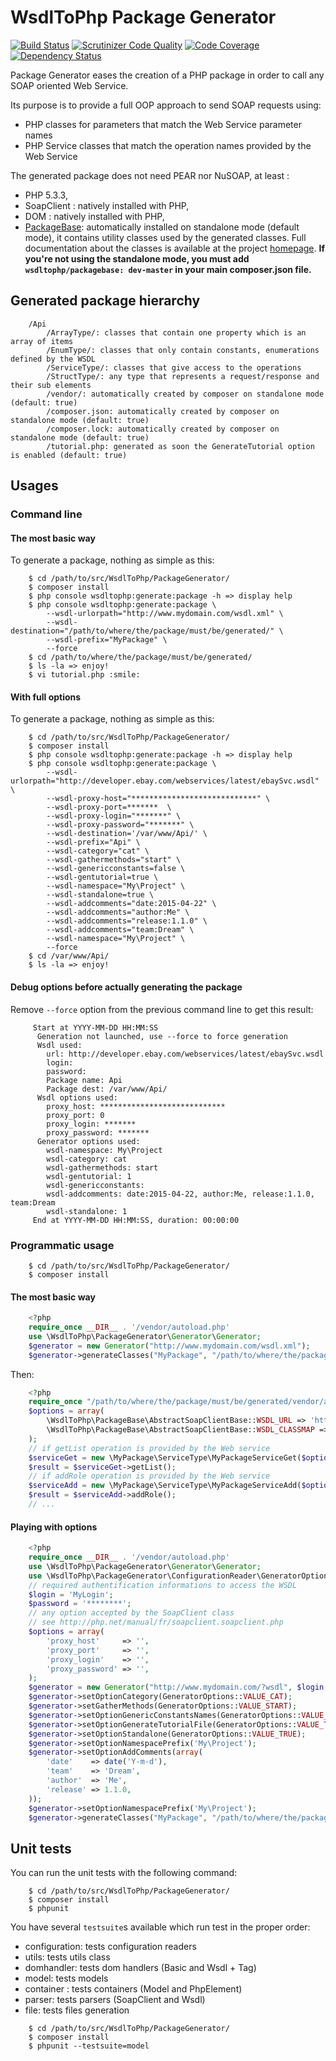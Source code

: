 # WsdlToPhp Package Generator
[![Build Status](https://api.travis-ci.org/WsdlToPhp/PackageGenerator.svg)](https://travis-ci.org/WsdlToPhp/PackageGenerator)
[![Scrutinizer Code Quality](https://scrutinizer-ci.com/g/WsdlToPhp/PackageGenerator/badges/quality-score.png)](https://scrutinizer-ci.com/g/WsdlToPhp/PackageGenerator/)
[![Code Coverage](https://scrutinizer-ci.com/g/WsdlToPhp/PackageGenerator/badges/coverage.png)](https://scrutinizer-ci.com/g/WsdlToPhp/PackageGenerator/)
[![Dependency Status](https://www.versioneye.com/user/projects/5571b3136634650018000001/badge.svg?style=flat)](https://www.versioneye.com/user/projects/5571b3136634650018000001)

Package Generator eases the creation of a PHP package in order to call any SOAP oriented Web Service.

Its purpose is to provide a full OOP approach to send SOAP requests using:
- PHP classes for parameters that match the Web Service parameter names
- PHP Service classes that match the operation names provided by the Web Service

The generated package does not need PEAR nor NuSOAP, at least :
- PHP 5.3.3,
- SoapClient : natively installed with PHP,
- DOM : natively installed with PHP,
- [PackageBase](https://packagist.org/packages/wsdltophp/packagebase): automatically installed on standalone mode (default mode), it contains utility classes used by the generated classes. Full documentation about the classes is available at the project [homepage](https://github.com/WsdlToPhp/PackageBase). **If you're not using the standalone mode, you must add ```wsdltophp/packagebase: dev-master``` in your main composer.json file.**

## Generated package hierarchy
```
    /Api
        /ArrayType/: classes that contain one property which is an array of items
        /EnumType/: classes that only contain constants, enumerations defined by the WSDL
        /ServiceType/: classes that give access to the operations
        /StructType/: any type that represents a request/response and their sub elements
        /vendor/: automatically created by composer on standalone mode (default: true)
        /composer.json: automatically created by composer on standalone mode (default: true)
        /composer.lock: automatically created by composer on standalone mode (default: true)
        /tutorial.php: generated as soon the GenerateTutorial option is enabled (default: true)
```

## Usages
### Command line
#### The most basic way
To generate a package, nothing as simple as this:
```
    $ cd /path/to/src/WsdlToPhp/PackageGenerator/
    $ composer install
    $ php console wsdltophp:generate:package -h => display help
    $ php console wsdltophp:generate:package \
        --wsdl-urlorpath="http://www.mydomain.com/wsdl.xml" \
        --wsdl-destination="/path/to/where/the/package/must/be/generated/" \
        --wsdl-prefix="MyPackage" \
        --force
    $ cd /path/to/where/the/package/must/be/generated/
    $ ls -la => enjoy!
    $ vi tutorial.php :smile:
```
#### With full options
To generate a package, nothing as simple as this:
```
    $ cd /path/to/src/WsdlToPhp/PackageGenerator/
    $ composer install
    $ php console wsdltophp:generate:package -h => display help
    $ php console wsdltophp:generate:package \
        --wsdl-urlorpath="http://developer.ebay.com/webservices/latest/ebaySvc.wsdl" \
        --wsdl-proxy-host="****************************" \
        --wsdl-proxy-port=*******  \
        --wsdl-proxy-login="*******" \
        --wsdl-proxy-password="*******" \
        --wsdl-destination='/var/www/Api/' \
        --wsdl-prefix="Api" \
        --wsdl-category="cat" \
        --wsdl-gathermethods="start" \
        --wsdl-genericconstants=false \
        --wsdl-gentutorial=true \
        --wsdl-namespace="My\Project" \
        --wsdl-standalone=true \
        --wsdl-addcomments="date:2015-04-22" \
        --wsdl-addcomments="author:Me" \
        --wsdl-addcomments="release:1.1.0" \
        --wsdl-addcomments="team:Dream" \
        --wsdl-namespace="My\Project" \
        --force
    $ cd /var/www/Api/
    $ ls -la => enjoy!
```
#### Debug options before actually generating the package
Remove ```--force``` option from the previous command line to get this result:
```
     Start at YYYY-MM-DD HH:MM:SS
      Generation not launched, use --force to force generation
      Wsdl used:
        url: http://developer.ebay.com/webservices/latest/ebaySvc.wsdl
        login:
        password:
        Package name: Api
        Package dest: /var/www/Api/
      Wsdl options used:
        proxy_host: ****************************
        proxy_port: 0
        proxy_login: *******
        proxy_password: *******
      Generator options used:
        wsdl-namespace: My\Project
        wsdl-category: cat
        wsdl-gathermethods: start
        wsdl-gentutorial: 1
        wsdl-genericconstants:
        wsdl-addcomments: date:2015-04-22, author:Me, release:1.1.0, team:Dream
        wsdl-standalone: 1
     End at YYYY-MM-DD HH:MM:SS, duration: 00:00:00
```
### Programmatic usage
```
    $ cd /path/to/src/WsdlToPhp/PackageGenerator/
    $ composer install
```
#### The most basic way
```php
    <?php
    require_once __DIR__ . '/vendor/autoload.php'
    use \WsdlToPhp\PackageGenerator\Generator\Generator;
    $generator = new Generator("http://www.mydomain.com/wsdl.xml");
    $generator->generateClasses("MyPackage", "/path/to/where/the/package/must/be/generated/");
```
Then:
```php
    <?php
    require_once "/path/to/where/the/package/must/be/generated/vendor/autoload.php";
    $options = array(
        \WsdlToPhp\PackageBase\AbstractSoapClientBase::WSDL_URL => 'http://developer.ebay.com/webservices/latest/ebaySvc.wsdl',
        \WsdlToPhp\PackageBase\AbstractSoapClientBase::WSDL_CLASSMAP => \MyPackage\MyPackageClassMap::classMap(),
    );
    // if getList operation is provided by the Web service
    $serviceGet = new \MyPackage\ServiceType\MyPackageServiceGet($options);
    $result = $serviceGet->getList();
    // if addRole operation is provided by the Web service
    $serviceAdd = new \MyPackage\ServiceType\MyPackageServiceAdd($options);
    $result = $serviceAdd->addRole();
    // ...
```
#### Playing with options
```php
    <?php
    require_once __DIR__ . '/vendor/autoload.php'
    use \WsdlToPhp\PackageGenerator\Generator\Generator;
    use \WsdlToPhp\PackageGenerator\ConfigurationReader\GeneratorOptions
    // required authentification informations to access the WSDL
    $login = 'MyLogin';
    $password = '********';
    // any option accepted by the SoapClient class
    // see http://php.net/manual/fr/soapclient.soapclient.php
    $options = array(
        'proxy_host'     => '',
        'proxy_port'     => '',
        'proxy_login'    => '',
        'proxy_password' => '',
    );
    $generator = new Generator("http://www.mydomain.com/?wsdl", $login, $password, $options);
    $generator->setOptionCategory(GeneratorOptions::VALUE_CAT);
    $generator->setGatherMethods(GeneratorOptions::VALUE_START);
    $generator->setOptionGenericConstantsNames(GeneratorOptions::VALUE_FALSE);
    $generator->setOptionGenerateTutorialFile(GeneratorOptions::VALUE_TRUE);
    $generator->setOptionStandalone(GeneratorOptions::VALUE_TRUE);
    $generator->setOptionNamespacePrefix('My\Project');
    $generator->setOptionAddComments(array(
        'date'    => date('Y-m-d'),
        'team'    => 'Dream',
        'author'  => 'Me',
        'release' => 1.1.0,
    ));
    $generator->setOptionNamespacePrefix('My\Project');
    $generator->generateClasses("MyPackage", "/path/to/where/the/package/must/be/generated/");
```
## Unit tests
You can run the unit tests with the following command:
```
    $ cd /path/to/src/WsdlToPhp/PackageGenerator/
    $ composer install
    $ phpunit
```
You have several ```testsuite```s available which run test in the proper order:

- configuration: tests configuration readers
- utils: tests utils class
- domhandler: tests dom handlers (Basic and Wsdl + Tag)
- model: tests models
- container : tests containers (Model and PhpElement)
- parser: tests parsers (SoapClient and Wsdl)
- file: tests files generation

```
    $ cd /path/to/src/WsdlToPhp/PackageGenerator/
    $ composer install
    $ phpunit --testsuite=model
```